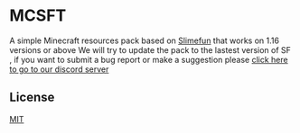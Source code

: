 # MCSFT

A simple Minecraft resources pack based on [Slimefun](https://github.com/Slimefun/Slimefun4) that works on 1.16 versions or above
We will try to update the pack to the lastest version of SF , if you want to submit a bug report or make a suggestion please [click here to go to our discord server](https://discord.gg/4rjwDhvDCF)
## License
[MIT](https://github.com/braydenleung-Git/MCSFT/blob/main/LICENSE)
